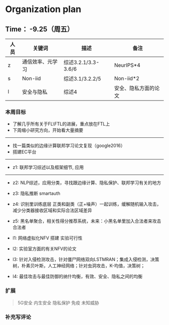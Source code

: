 # Organization plan

## Time： -9.25（周五）

| 人员 | 关键词 | 描述 | 备注 |
| ----| ---| ---| --|
|z|通信效率、元学习|综述3.2.1/3.3-3.6/6|NeurIPS*4|
|s|Non-iid|综述3.1/3.2.2/5|Non-iid*2 |
|l|安全与隐私|综述4|安全、隐私方面的论文|

### 本周目标
* 了解几乎所有关于FL\FTL的进展，重点放在FTL上
* 下周缩小研究方向，开始看大量摘要



***
* 找一篇类似的边缘计算联邦学习论文复现（google2016）
* 搭建EC平台

***
* z1: 联邦学习综述以及框架细节, 应用

***
* z2: NLP综述，应用分类，寻找跟边缘计算、隐私保护、联邦学习有关的地方
* z3: 隐私推断 smartauth 
* z4: 识别里训练底层 正类和副类（正+噪声）一起训练，缓解随机输入攻击，减少分类器接收区域和实际合法区域差异
* z5: 黑名单聚合，相关性得分推荐系统，未来：小黑名单里加入合法者来攻击合法者
  
* l1: 网络虚拟化NFV 搭建 实验可行性
* l2: 实验室方面的有关NFV的论文
* l3: 针对入侵检测攻击，针对僵尸网络双向LSTMRAN；集成入侵检测，决策树，朴素贝叶斯，人工神经网络；针对虫洞攻击，K-均值，决策树；
* l4: 最佳攻击与最佳防御的纳什均衡，有效、安全、隐私之间的均衡

### 扩展
> 5G安全 内生安全 隐私保护 免疫 未知威胁

### 补充写评论
